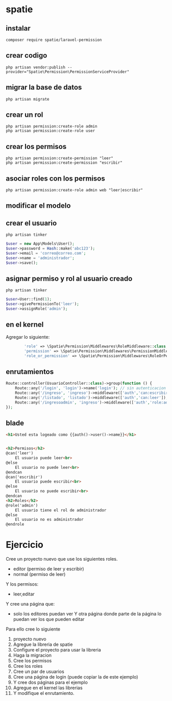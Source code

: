 # spatie


## instalar

```shell
composer require spatie/laravel-permission
```

## crear codigo

```shell
php artisan vendor:publish --provider="Spatie\Permission\PermissionServiceProvider"
```

## migrar la base de datos

```shell
php artisan migrate
```

## crear un rol

```shell
php artisan permission:create-role admin
php artisan permission:create-role user
```

## crear los permisos

```shell
php artisan permission:create-permission "leer"
php artisan permission:create-permission "escribir"
```

## asociar roles con los permisos

```shell
php artisan permission:create-role admin web "leer|escribir"
```

## modificar el modelo


## crear el usuario

```shell
php artisan tinker
```

```php
$user = new App\Models\User();
$user->password = Hash::make('abc123');
$user->email = 'correo@correo.com';
$user->name = 'administrador';
$user->save();
```

## asignar permiso y rol al usuario creado

```shell
php artisan tinker
```

```php
$user=User::find(1);
$user->givePermissionTo('leer');
$user->assignRole('admin');
```

## en el kernel
Agregar lo siguiente:
```php
        'role' => \Spatie\Permission\Middlewares\RoleMiddleware::class,
        'permission' => \Spatie\Permission\Middlewares\PermissionMiddleware::class,
        'role_or_permission' => \Spatie\Permission\Middlewares\RoleOrPermissionMiddleware::class,
```

## enrutamientos

```php
Route::controller(UsuarioController::class)->group(function () {
    Route::any('/login', 'login')->name('login'); // sin autenticacion
    Route::any('/ingreso', 'ingreso')->middleware(['auth','can:escribir']); // solo los que tienen permiso de escribir
    Route::any('/listado', 'listado')->middleware(['auth','can:leer']); // quiero que todos pueden ingresar
    Route::any('/ingresoadmin', 'ingreso')->middleware(['auth','role:admin']); // solo los que tienen el rol admin
});
```

## blade

```html
<h1>Usted esta logeado como {{auth()->user()->name}}</h1>


<h2>Permisos</h2>
@can('leer')
    El usuario puede leer<br>
@else
    El usuario no puede leer<br>
@endcan
@can('escribir')
    El usuario puede escribir<br>
@else
    El usuario no puede escribir<br>
@endcan
<h2>Roles</h2>
@role('admin')
    El usuario tiene el rol de administrador
@else
    El usuario no es administrador
@endrole

```

# Ejercicio

Cree un proyecto nuevo que use los siguientes roles.
* editor (permiso de leer y escribir)  
* normal (permiso de leer)

Y los permisos:
* leer,editar

Y cree una página que:
* solo los editores puedan ver
Y otra página donde parte de la página lo puedan ver los que pueden editar

Para ello cree lo siguiente

1. proyecto nuevo
2. Agregue la libreria de spatie
3. Configure el proyecto para usar la libreria
4. Haga la migracion
5. Cree los permisos
6. Cree los roles
7. Cree un par de usuarios
8. Cree una página de login (puede copiar la de este ejemplo)
9. Y cree dos páginas para el ejemplo
10. Agregue en el kernel las librerias
11. Y modifique el enrutamiento.
